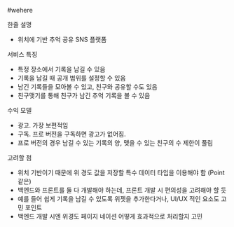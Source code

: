 #wehere

한줄 설명
- 위치에 기반 추억 공유 SNS 플랫폼

서비스 특징 
- 특정 장소에서 기록을 남길 수 있음
- 기록을 남길 때 공개 범위를 설정할 수 있음
- 남긴 기록들을 모아볼 수 있고, 친구와 공유할 수도 있음
- 친구맺기를 통해 친구가 남긴 추억 기록을 볼 수 있음

수익 모델
- 광고. 가장 보편적임
- 구독. 프로 버전을 구독하면 광고가 없어짐. 
- 프로 버전의 경우 남길 수 있는 기록의 양, 맺을 수 있는 친구의 수 제한이 풀림
 
고려할 점
- 위치 기반이기 때문에 위 경도 값을 저장할 특수 데이터 타입을 이용해야 함 (Point 같은)
- 백엔드와 프론트를 둘 다 개발해야 하는데, 프론트 개발 시 편의성을 고려해야 할 듯
- 예를 들어 쉽게 기록을 남길 수 있도록 위젯을 추가한다거나, UI/UX 적인 요소도 고민 포인트
- 백엔드 개발 시엔 위경도 페이지 네이션 어떻게 효과적으로 처리할지 고민